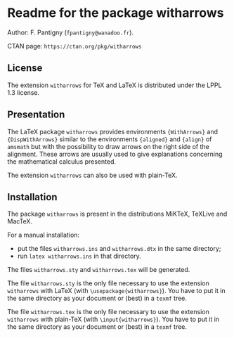 # Readme for the package witharrows

Author: F. Pantigny (`fpantigny@wanadoo.fr`).

CTAN page: `https://ctan.org/pkg/witharrows`

## License
The extension `witharrows` for TeX and LaTeX is distributed under the LPPL 1.3 license.

## Presentation

The LaTeX package `witharrows` provides environments `{WithArrows}` and `{DispWithArrows}`
similar to the environments `{aligned}` and `{align}` of `amsmath` but with the possibility to draw arrows on the right side of the alignment. These arrows are usually used to give explanations concerning the mathematical calculus presented.

The extension `witharrows` can also be used with plain-TeX.



## Installation

The package `witharrows` is present in the distributions MiKTeX, TeXLive and MacTeX.

For a manual installation:

* put the files `witharrows.ins` and `witharrows.dtx` in the same directory; 
* run `latex witharrows.ins` in that directory.

The files `witharrows.sty` and `witharrows.tex` will be generated.

The file `witharrows.sty` is the only file necessary to use the extension `witharrows` with LaTeX (with `\usepackage{witharrows}`). You have to put it in the same directory as your document or (best) in a `texmf` tree. 


The file `witharrows.tex` is the only file necessary to use the extension `witharrows` with plain-TeX (with `\input{witharrows}`). You have to put it in the same directory as your document or (best) in a `texmf` tree. 
